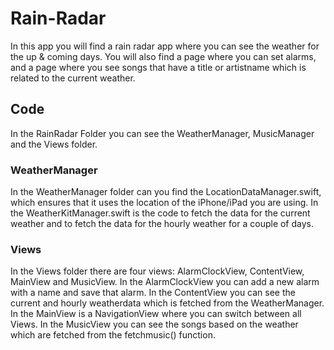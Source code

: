 # Rain-Radar
In this app you will find a rain radar app where you can see the weather for the up & coming days.
You will also find a page where you can set alarms, and a page where you see songs that have a title or artistname which is related to the current weather.

## Code
In the RainRadar Folder you can see the WeatherManager, MusicManager and the Views folder.

### WeatherManager
In the WeatherManager folder can you find the LocationDataManager.swift, which ensures that it uses the location of the iPhone/iPad you are using. In the WeatherKitManager.swift is the code to fetch the data for the current weather and to fetch the data for the hourly weather for a couple of days.

### Views
In the Views folder there are four views: AlarmClockView, ContentView, MainView and MusicView.
In the AlarmClockView you can add a new alarm with a name and save that alarm.
In the ContentView you can see the current and hourly weatherdata which is fetched from the WeatherManager.
In the MainView is a NavigationView where you can switch between all Views.
In the MusicView you can see the songs based on the weather which are fetched from the fetchmusic() function.
